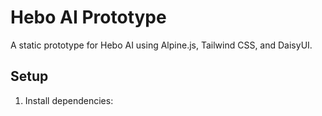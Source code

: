 # Hebo AI Prototype

A static prototype for Hebo AI using Alpine.js, Tailwind CSS, and DaisyUI.

## Setup

1. Install dependencies: 